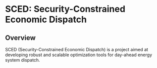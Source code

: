 # SCED: Security-Constrained Economic Dispatch

## Overview

SCED (Security-Constrained Economic Dispatch) is a project aimed at developing robust and scalable optimization tools 
for day-ahead energy system dispatch.

